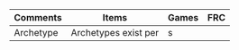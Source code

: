 | Comments | Items | Games | FRC |
| --- | --- | --- | --- |
| Archetype | Archetypes exist per | s | |